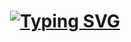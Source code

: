 
<h1 align="center">
  <a href="https://git.io/typing-svg"><img src="https://readme-typing-svg.demolab.com?font=Almie&weight=700&pause=100&width=435&lines=Hello+There+👋+;I'm+Jason+Chen" alt="Typing SVG" /></a>
</h1>

<!--
**jchen1124/jchen1124** is a ✨ _special_ ✨ repository because its `README.md` (this file) appears on your GitHub profile.

Here are some ideas to get you started:

- 🔭 I’m currently working on ...
- 🌱 I’m currently learning ...
- 👯 I’m looking to collaborate on ...
- 🤔 I’m looking for help with ...
- 💬 Ask me about ...
- 📫 How to reach me: ...
- 😄 Pronouns: ...
- ⚡ Fun fact: ...
-->
